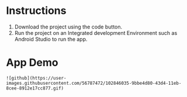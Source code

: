 <h1>Instructions</h1>
    <ol>
        <li>Download the project using the code button.</li>
        <li> Run the project on an Integrated development Environment such as Android Studio to run the app.</li>
    </ol>
    <h1> App Demo</h1>

    ![github](https://user-images.githubusercontent.com/56787472/102846035-9bbe4d80-43d4-11eb-8cee-8912e17cc877.gif)
